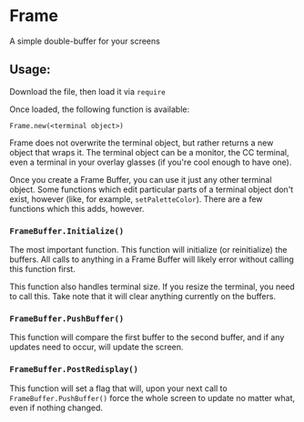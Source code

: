 # Frame
A simple double-buffer for your screens

## Usage:

Download the file, then load it via `require`

Once loaded, the following function is available:

`Frame.new(<terminal object>)`

Frame does not overwrite the terminal object, but rather returns a new object that wraps it.  The terminal object can be a monitor, the CC terminal, even a terminal in your overlay glasses (if you're cool enough to have one).

Once you create a Frame Buffer, you can use it just any other terminal object.  Some functions which edit particular parts of a terminal object don't exist, however (like, for example, `setPaletteColor`).  There are a few functions which this adds, however.

### `FrameBuffer.Initialize()`
The most important function.  This function will initialize (or reinitialize) the buffers.  All calls to anything in a Frame Buffer will likely error without calling this function first.

This function also handles terminal size.  If you resize the terminal, you need to call this.  Take note that it will clear anything currently on the buffers.

### `FrameBuffer.PushBuffer()`
This function will compare the first buffer to the second buffer, and if any updates need to occur, will update the screen.

### `FrameBuffer.PostRedisplay()`
This function will set a flag that will, upon your next call to `FrameBuffer.PushBuffer()` force the whole screen to update no matter what, even if nothing changed.
